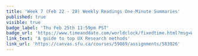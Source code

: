 ```yaml
---
title: 'Week 7 (Feb 22 - 28) Weekly Readings One-Minute Summaries'
published: true
visible: true
badge_label: 'Thu Feb 25th 11:59pm PST'
badge_url: 'https://www.timeanddate.com/worldclock/fixedtime.html?msg=Week+2+%28Sep+12+-+18%29+Weekly+Readings+One-Minute+Summaries+Due+Date&iso=20210225T2359&p1=256'
link_text: 'A guide to top UX Research methods'
link_url: 'https://canvas.sfu.ca/courses/59869/assignments/583026'
---
```

